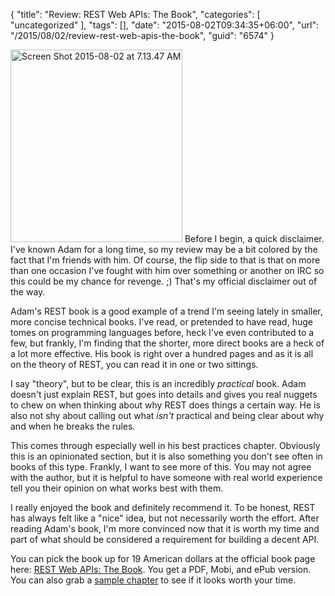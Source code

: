 {
	"title": "Review: REST Web APIs: The Book",
	"categories": [
		"uncategorized"
	],
	"tags": [],
	"date": "2015-08-02T09:34:35+06:00",
	"url": "/2015/08/02/review-rest-web-apis-the-book",
	"guid": "6574"
}

<img src="http://static.raymondcamden.com/images/wp-content/uploads/2015/08/Screen-Shot-2015-08-02-at-7.13.47-AM3.png" alt="Screen Shot 2015-08-02 at 7.13.47 AM" width="275" height="308" class="alignleft size-full wp-image-6582" /> Before I begin, a quick disclaimer. I've known Adam for a long time, so my review may be a bit colored by the fact that I'm friends with him. Of course, the flip side to that is that on more than one occasion I've fought with him over something or another on IRC so this could be my chance for revenge. ;) That's my official disclaimer out of the way. <!--more-->

Adam's REST book is a good example of a trend I'm seeing lately in smaller, more concise technical books. I've read, or pretended to have read, huge tomes on programming languages before, heck I've even contributed to a few, but frankly, I'm finding that the shorter, more direct books are a heck of a lot more effective. His book is right over a hundred pages and as it is all on the theory of REST, you can read it in one or two sittings. 

I say "theory", but to be clear, this is an incredibly <i>practical</i> book. Adam doesn't just explain REST, but goes into details and gives you real nuggets to chew on when thinking about why REST does things a certain way. He is also not shy about calling out what <i>isn't</i> practical and being clear about why and when he breaks the rules. 

This comes through especially well in his best practices chapter. Obviously this is an opinionated section, but it is also something you don't see often in books of this type. Frankly, I want to see more of this. You may not agree with the author, but it is helpful to have someone with real world experience tell you their opinion on what works best with them.

I really enjoyed the book and definitely recommend it. To be honest, REST has always felt like a "nice" idea, but not necessarily worth the effort. After reading Adam's book, I'm more convinced now that it is worth my time and part of what should be considered a requirement for building a decent API.

You can pick the book up for 19 American dollars at the official book page here: <a href="https://gumroad.com/l/rest-the-book">REST Web APIs: The Book</a>. You get a PDF, Mobi, and ePub version. You can also grab a <a href="http://gum.co/rest-sample-chapter">sample chapter</a> to see if it looks worth your time.